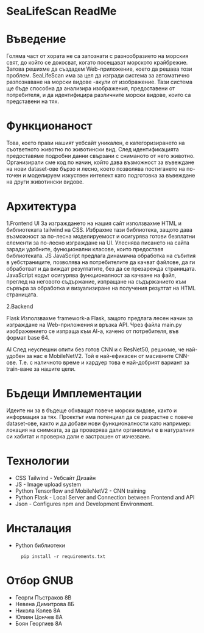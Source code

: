 # SeaLifeScan ReadMe


#  Въведение 
Голяма част от хората не са запознати с разнообразието на морския свят, до който се докосват, когато посещават морското крайбрежие. Затова решихме да създадем Web-приложение, което да решава този проблем.
SeaLifeScan има за цел да изгради система за автоматично разпознаване на морски видове -акули от изображение. Тази система ще бъде способна да анализира изображения, предоставени от потребителя, и да идентифицира различните морски видове, които са представени на тях. 

#  Функционаност
Това, което прави нашият уебсайт уникален, е категоризирането на съответното животно по животински вид. След идентификацията предоставяме подробни данни свързани с сниманото от него животно. Организирали сме код по начин, който дава възможност за въвеждане на нови dataset-ове бързо и лесно, което позволява постигането на по-точен и моделируем изкуствен интелект като подготовка за въвеждане на други животински видове.


# Архитектура 
1.Frontend
UI
За изграждането на нашия сайт използвахме HTML и библиотеката tailwind на CSS. Избрахме тази библиотека, защото дава възможност за по-лесна моделируемост и осигурява готови безплатни елементи за по-лесно изграждане на UI. Улеснява писането на сайта заради удобните, функционални класове, които предоставя библиотеката.
JS 
JavaScript предлага динамична обработка на събития в уебстраниците, позволява на потребителите да качват файлове, да ги обработват и да виждат резултатите, без да се презарежда страницата. JavaScript кодът осигурява функционалност за качване на файл, преглед на неговото съдържание, изпращане на съдържанието към сървъра за обработка и визуализиране на получения резултат на HTML страницата.

2.Backend

Flask
	Използвахме framework-a Flask, защото предлага лесен начин за изграждане на Web-приложения и връзка  АPI. Чрез файла main.py изображението се изпраща към AI-a, качено от потребителя, във формат base 64.

AI
След неуспешни опити без готов CNN и с ResNet50, решихме, че най-удобен за нас е MobileNetV2. Той е най-ефикасен от масивните CNN-ове. Т.е. с наличното време и хардуер това е най-добрият вариант за train-ване за нашите цели. 

# Бъдещи Имплементации
 Идеите ни за в бъдеще обхващат повече морски видове, както и информация за тях. Проектът има потенциал да се разрастне с повече dataset-ове, както и да добави нови функционалности като например: локация на снимката, за да проверява дали организмът е в натуралния	си хабитат и проверка дали е застрашен от изчезване.

# Технологии
	
- CSS Tailwind - Уебсайт Дизайн
- JS - Image upload system
- Python Tensorflow and MobileNetV2 - CNN training
- Python Flask - Local Server and Connection between Frontend and API
- Json - Configures npm and Development Environment.
# Инсталация
- Python библиотеки
  
		pip install -r requirements.txt

# Отбор GNUB
- Георги Пъстраков 8В
- Невена Димитрова 8Б
- Никола Колев 8А
- Юлиян Цончев 8А
- Боян Георгиев 8А


